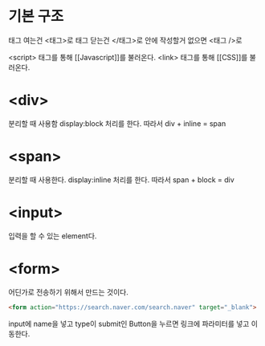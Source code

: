 # 기본 구조
태그 여는건 <태그>로
태그 닫는건 </태그>로
안에 작성할거 없으면 <태그 />로

\<script\> 태그를 통해 [[Javascript]]를 불러온다.
\<link\> 태그를 통해 [[CSS]]를 불러온다.

# \<div\>
분리할 때 사용함
display:block 처리를 한다.
따라서 div + inline = span
# \<span\>
분리할 때 사용한다.
display:inline 처리를 한다.
따라서 span + block = div

# \<input\>
입력을 할 수 있는 element다.


# \<form\>
어딘가로 전송하기 위해서 만드는 것이다.
```HTML
<form action="https://search.naver.com/search.naver" target="_blank">
```
input에 name을 넣고 type이 submit인 Button을 누르면 링크에 파라미터를 넣고 이동한다.